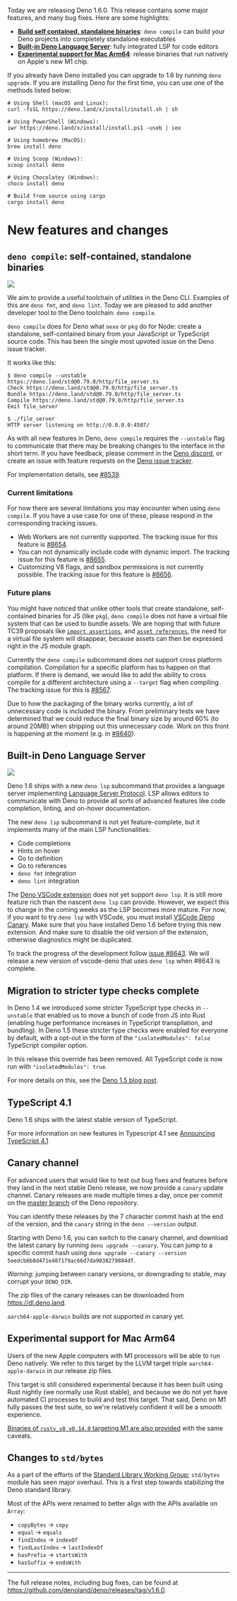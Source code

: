 Today we are releasing Deno 1.6.0. This release contains some major features,
and many bug fixes. Here are some highlights:

- [**Build self contained, standalone binaries**](#codedeno-compilecode-self-contained-standalone-binaries):
  `deno compile` can build your Deno projects into completely standalone
  executables
- [**Built-in Deno Language Server**](#built-in-deno-language-server): fully
  integrated LSP for code editors
- [**Experimental support for Mac Arm64**](#experimental-support-for-mac-arm64):
  release binaries that run natively on Apple's new M1 chip.

If you already have Deno installed you can upgrade to 1.6 by running
`deno upgrade`. If you are installing Deno for the first time, you can use one
of the methods listed below:

```shell
# Using Shell (macOS and Linux):
curl -fsSL https://deno.land/x/install/install.sh | sh

# Using PowerShell (Windows):
iwr https://deno.land/x/install/install.ps1 -useb | iex

# Using homebrew (MacOS):
brew install deno

# Using Scoop (Windows):
scoop install deno

# Using Chocolatey (Windows):
choco install deno

# Build from source using cargo
cargo install deno
```

# New features and changes

## `deno compile`: self-contained, standalone binaries

<img src="/posts/v1.6/compile.gif">

We aim to provide a useful toolchain of utilities in the Deno CLI. Examples of
this are `deno fmt`, and `deno lint`. Today we are pleased to add another
developer tool to the Deno toolchain: `deno compile`.

`deno compile` does for Deno what `nexe` or `pkg` do for Node: create a
standalone, self-contained binary from your JavaScript or TypeScript source
code. This has been the single most upvoted issue on the Deno issue tracker.

It works like this:

```shell
$ deno compile --unstable https://deno.land/std@0.79.0/http/file_server.ts
Check https://deno.land/std@0.79.0/http/file_server.ts
Bundle https://deno.land/std@0.79.0/http/file_server.ts
Compile https://deno.land/std@0.79.0/http/file_server.ts
Emit file_server

$ ./file_server
HTTP server listening on http://0.0.0.0:4507/
```

As with all new features in Deno, `deno compile` requires the `--unstable` flag
to communicate that there may be breaking changes to the interface in the short
term. If you have feedback, please comment in the
[Deno discord](https://discord.gg/deno), or create an issue with feature
requests on the [Deno issue tracker](https://github.com/denoland/deno/issues).

For implementation details, see
[#8539](https://github.com/denoland/deno/pull/8539).

### Current limitations

For now there are several limitations you may encounter when using
`deno compile`. If you have a use case for one of these, please respond in the
corresponding tracking issues.

- Web Workers are not currently supported. The tracking issue for this feature
  is [#8654](https://github.com/denoland/deno/issues/8654).
- You can not dynamically include code with dynamic import. The tracking issue
  for this feature is [#8655](https://github.com/denoland/deno/issues/8655).
- Customizing V8 flags, and sandbox permissions is not currently possible. The
  tracking issue for this feature is
  [#8656](https://github.com/denoland/deno/issues/8656).

### Future plans

You might have noticed that unlike other tools that create standalone,
self-contained binaries for JS (like `pkg`), `deno compile` does not have a
virtual file system that can be used to bundle assets. We are hoping that with
future TC39 proposals like
[`import assertions`](https://github.com/tc39/proposal-import-assertions), and
[`asset references`](https://github.com/tc39/proposal-asset-references), the
need for a virtual file system will disappear, because assets can then be
expressed right in the JS module graph.

Currently the `deno compile` subcommand does not support cross platform
compilation. Compilation for a specific platform has to happen on that platform.
If there is demand, we would like to add the ability to cross compile for a
different architecture using a `--target` flag when compiling. The tracking
issue for this is [#8567](https://github.com/denoland/deno/issues/8567).

Due to how the packaging of the binary works currently, a lot of unnecessary
code is included the binary. From preliminary tests we have determined that we
could reduce the final binary size by around 60% (to around 20MB) when stripping
out this unnecessary code. Work on this front is happening at the moment (e.g.
in [#8640](https://github.com/denoland/deno/pull/8640)).

## Built-in Deno Language Server

<img src="https://deno.land/posts/v1.6/lsp.gif">

Deno 1.6 ships with a new `deno lsp` subcommand that provides a language server
implementing
[Language Server Protocol](https://microsoft.github.io/language-server-protocol/).
LSP allows editors to communicate with Deno to provide all sorts of advanced
features like code completion, linting, and on-hover documentation.

The new `deno lsp` subcommand is not yet feature-complete, but it implements
many of the main LSP functionalities:

- Code completions
- Hints on hover
- Go to definition
- Go to references
- `deno fmt` integration
- `deno lint` integration

The
[Deno VSCode extension](https://marketplace.visualstudio.com/items?itemName=denoland.vscode-deno)
does not yet support `deno lsp`. It is still more feature rich than the nascent
`deno lsp` can provide. However, we expect this to change in the coming weeks as
the LSP becomes more mature. For now, if you want to try `deno lsp` with VSCode,
you must install
[VSCode Deno Canary](https://marketplace.visualstudio.com/items?itemName=denoland.vscode-deno-canary).
Make sure that you have installed Deno 1.6 before trying this new extension. And
make sure to disable the old version of the extension, otherwise diagnostics
might be duplicated.

To track the progress of the development follow
[issue #8643](https://github.com/denoland/deno/issues/8643). We will release a
new version of vscode-deno that uses `deno lsp` when #8643 is complete.

## Migration to stricter type checks complete

In Deno 1.4 we introduced some stricter TypeScript type checks in `--unstable`
that enabled us to move a bunch of code from JS into Rust (enabling huge
performance increases in TypeScript transpilation, and bundling). In Deno 1.5
these stricter type checks were enabled for everyone by default, with a opt-out
in the form of the `"isolatedModules": false` TypeScript compiler option.

In this release this override has been removed. All TypeScript code is now run
with `"isolatedModules": true`.

For more details on this, see the
[Deno 1.5 blog post](https://deno.land/posts/v1.5#stricter-type-checks-in-stable).

## TypeScript 4.1

Deno 1.6 ships with the latest stable version of TypeScript.

For more information on new features in Typescript 4.1 see
[Announcing TypeScript 4.1](https://devblogs.microsoft.com/typescript/announcing-typescript-4-1/)

## Canary channel

For advanced users that would like to test out bug fixes and features before
they land in the next stable Deno release, we now provide a `canary` update
channel. Canary releases are made multiple times a day, once per commit on the
[master branch](https://github.com/denoland/deno/tree/master) of the Deno
repository.

You can identify these releases by the 7 character commit hash at the end of the
version, and the `canary` string in the `deno --version` output.

Starting with Deno 1.6, you can switch to the canary channel, and download the
latest canary by running `deno upgrade --canary`. You can jump to a specific
commit hash using
`deno upgrade --canary --version 5eedcb6b8d471e487179ac66d7da9038279884df`.

_Warning_: jumping between canary versions, or downgrading to stable, may
corrupt your `DENO_DIR`.

The zip files of the canary releases can be downloaded from
https://dl.deno.land.

`aarch64-apple-darwin` builds are not supported in canary yet.

## Experimental support for Mac Arm64

Users of the new Apple computers with M1 processors will be able to run Deno
natively. We refer to this target by the LLVM target triple
`aarch64-apple-darwin` in our release zip files.

This target is still considered experimental because it has been built using
Rust nightly (we normally use Rust stable), and because we do not yet have
automated CI processes to build and test this target. That said, Deno on M1
fully passes the test suite, so we're relatively confident it will be a smooth
experience.

[Binaries of `rusty_v8 v0.14.0` targeting M1 are also provided](https://github.com/denoland/rusty_v8/releases/tag/v0.14.0)
with the same caveats.

## Changes to `std/bytes`

As a part of the efforts of the
[Standard Library Working Group](https://github.com/denoland/deno/issues/8405);
`std/bytes` module has seen major overhaul. This is a first step towards
stabilizing the Deno standard library.

Most of the APIs were renamed to better align with the APIs available on
`Array`:

- `copyBytes` -> `copy`
- `equal` -> `equals`
- `findIndex` -> `indexOf`
- `findLastIndex` -> `lastIndexOf`
- `hasPrefix` -> `startsWith`
- `hasSuffix` -> `endsWith`

---

The full release notes, including bug fixes, can be found at
https://github.com/denoland/deno/releases/tag/v1.6.0.
